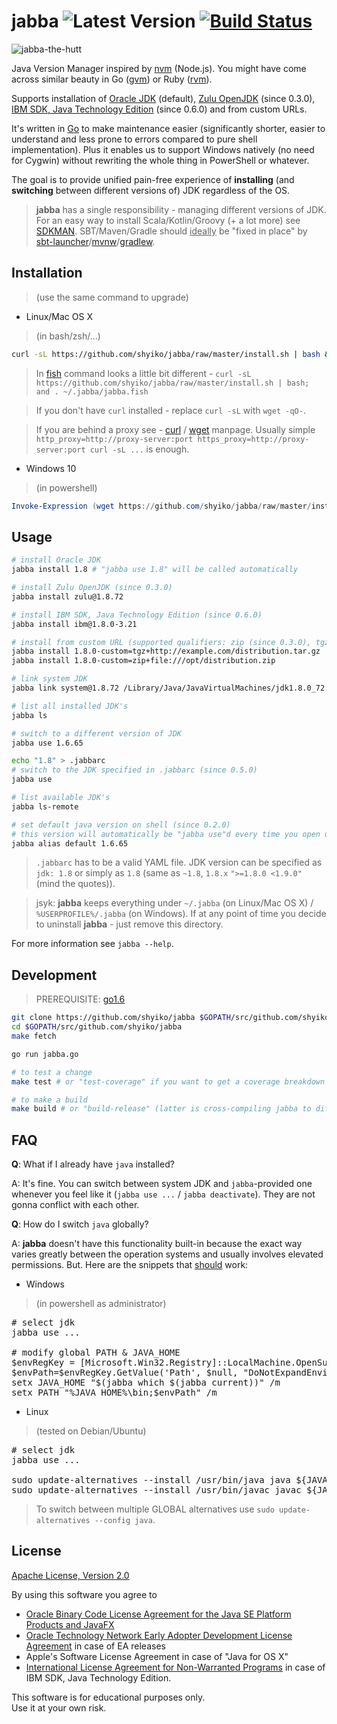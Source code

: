 # jabba ![Latest Version](https://img.shields.io/badge/latest-0.6.0-blue.svg) [![Build Status](https://travis-ci.org/shyiko/jabba.svg?branch=master)](https://travis-ci.org/shyiko/jabba)

![jabba-the-hutt](https://cloud.githubusercontent.com/assets/370176/13943697/e6098ed0-efbb-11e5-9630-3ff0d0d0403d.jpg)

Java Version Manager inspired by [nvm](https://github.com/creationix/nvm) (Node.js). You might have come across similar beauty
in Go ([gvm](https://github.com/moovweb/gvm)) or Ruby ([rvm](https://rvm.io)).

Supports installation of [Oracle JDK](http://www.oracle.com/technetwork/java/javase/archive-139210.html) (default), 
[Zulu OpenJDK](http://zulu.org/) (since 0.3.0), [IBM SDK, Java Technology Edition](https://developer.ibm.com/javasdk/) (since 0.6.0) and from custom URLs.

It's written in [Go](https://golang.org/) to make maintenance easier (significantly shorter, easier to understand and less prone to errors 
compared to pure shell implementation). Plus it enables us to support Windows natively (no need for Cygwin) without rewriting 
the whole thing in PowerShell or whatever. 

The goal is to provide unified pain-free experience of **installing** (and **switching** between different versions of) JDK regardless of
the OS. 

> **jabba** has a single responsibility - managing different versions of JDK. For an easy way to install Scala/Kotlin/Groovy (+ a lot more) see [SDKMAN][0]. 
SBT/Maven/Gradle should <u>ideally</u> be "fixed in place" by [sbt-launcher][1]/[mvnw][2]/[gradlew][3].
 
[0]: http://sdkman.io/  
[1]: http://www.scala-sbt.org/0.13/docs/Manual-Installation.html
[2]: https://github.com/shyiko/mvnw
[3]: https://docs.gradle.org/current/userguide/gradle_wrapper.html
 
## Installation

> (use the same command to upgrade)

* Linux/Mac OS X

> (in bash/zsh/...)

```sh
curl -sL https://github.com/shyiko/jabba/raw/master/install.sh | bash && . ~/.jabba/jabba.sh
```

> In [fish](https://fishshell.com/) command looks a little bit different - 
`curl -sL https://github.com/shyiko/jabba/raw/master/install.sh | bash; and . ~/.jabba/jabba.fish` 

> If you don't have `curl` installed - replace `curl -sL` with `wget -qO-`.

> If you are behind a proxy see -
[curl](https://curl.haxx.se/docs/manpage.html#ENVIRONMENT) / 
[wget](https://www.gnu.org/software/wget/manual/wget.html#Proxies) manpage. 
Usually simple `http_proxy=http://proxy-server:port https_proxy=http://proxy-server:port curl -sL ...` is enough. 

* Windows 10

> (in powershell)

```powershell
Invoke-Expression (wget https://github.com/shyiko/jabba/raw/master/install.ps1 -UseBasicParsing).Content
```

## Usage

```sh
# install Oracle JDK
jabba install 1.8 # "jabba use 1.8" will be called automatically  

# install Zulu OpenJDK (since 0.3.0)
jabba install zulu@1.8.72

# install IBM SDK, Java Technology Edition (since 0.6.0)
jabba install ibm@1.8.0-3.21

# install from custom URL (supported qualifiers: zip (since 0.3.0), tgz, dmg, bin)
jabba install 1.8.0-custom=tgz+http://example.com/distribution.tar.gz
jabba install 1.8.0-custom=zip+file:///opt/distribution.zip

# link system JDK
jabba link system@1.8.72 /Library/Java/JavaVirtualMachines/jdk1.8.0_72.jdk

# list all installed JDK's
jabba ls

# switch to a different version of JDK
jabba use 1.6.65

echo "1.8" > .jabbarc
# switch to the JDK specified in .jabbarc (since 0.5.0)
jabba use

# list available JDK's
jabba ls-remote

# set default java version on shell (since 0.2.0)
# this version will automatically be "jabba use"d every time you open up a new terminal
jabba alias default 1.6.65
```

> `.jabbarc` has to be a valid YAML file. JDK version can be specified as `jdk: 1.8` or simply as `1.8` 
(same as `~1.8`, `1.8.x` `">=1.8.0 <1.9.0"` (mind the quotes)).

> jsyk: **jabba** keeps everything under `~/.jabba` (on Linux/Mac OS X) / `%USERPROFILE%/.jabba` (on Windows). If at any point of time you decide to uninstall **jabba** - just remove this directory. 

For more information see `jabba --help`.  

## Development

> PREREQUISITE: [go1.6](https://github.com/moovweb/gvm)

```sh
git clone https://github.com/shyiko/jabba $GOPATH/src/github.com/shyiko/jabba 
cd $GOPATH/src/github.com/shyiko/jabba 
make fetch

go run jabba.go

# to test a change
make test # or "test-coverage" if you want to get a coverage breakdown

# to make a build
make build # or "build-release" (latter is cross-compiling jabba to different OSs/ARCHs)   
```

## FAQ

**Q**: What if I already have `java` installed?

A: It's fine. You can switch between system JDK and `jabba`-provided one whenever you feel like it (`jabba use ...` / `jabba deactivate`). 
They are not gonna conflict with each other.

**Q**: How do I switch `java` globally?

A: **jabba** doesn't have this functionality built-in because the exact way varies greatly between the operation systems and usually 
involves elevated permissions. But. Here are the snippets that <u>should</u> work:    

* Windows

> (in powershell as administrator)

<pre style="word-wrap: break-word;">
# select jdk
jabba use ...

# modify global PATH & JAVA_HOME
$envRegKey = [Microsoft.Win32.Registry]::LocalMachine.OpenSubKey('SYSTEM\CurrentControlSet\Control\Session Manager\Environment', $true)
$envPath=$envRegKey.GetValue('Path', $null, "DoNotExpandEnvironmentNames").replace('%JAVA_HOME%\bin;', '')
setx JAVA_HOME "$(jabba which $(jabba current))" /m
setx PATH "%JAVA_HOME%\bin;$envPath" /m
</pre>

* Linux

> (tested on Debian/Ubuntu)

<pre style="word-wrap: break-word;">
# select jdk
jabba use ...

sudo update-alternatives --install /usr/bin/java java ${JAVA_HOME%*/}/bin/java 20000
sudo update-alternatives --install /usr/bin/javac javac ${JAVA_HOME%*/}/bin/javac 20000
</pre>

> To switch between multiple GLOBAL alternatives use `sudo update-alternatives --config java`.

## License

[Apache License, Version 2.0](http://www.apache.org/licenses/LICENSE-2.0)

By using this software you agree to
- [Oracle Binary Code License Agreement for the Java SE Platform Products and JavaFX](http://www.oracle.com/technetwork/java/javase/terms/license/index.html)
- [Oracle Technology Network Early Adopter Development License Agreement](http://www.oracle.com/technetwork/licenses/ea-license-noexhibits-1938914.html) in case of EA releases
- Apple's Software License Agreement in case of "Java for OS X"
- [International License Agreement for Non-Warranted Programs](http://www14.software.ibm.com/cgi-bin/weblap/lap.pl?la_formnum=&li_formnum=L-PMAA-A3Z8P2&l=en) in case of IBM SDK, Java Technology Edition.

This software is for educational purposes only.  
Use it at your own risk. 
